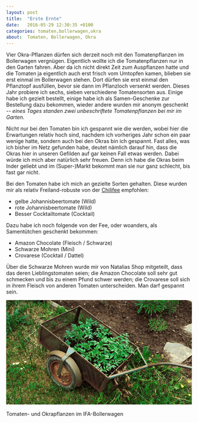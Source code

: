 ```yaml
---
layout: post
title:  "Erste Ernte"
date:   2016-05-29 12:30:35 +0100
categories: tomaten,bollerwagen,okra
about:  Tomaten, Bollerwagen, Okra
---
```


Vier Okra-Pflanzen dürfen sich derzeit noch mit den Tomatenpflanzen im Bollerwagen vergnügen. Eigentlich wollte ich die Tomatenpflanzen nur in den Garten fahren. Aber da ich nicht direkt Zeit zum Auspflanzen hatte und die Tomaten ja eigentlich auch erst frisch vom Umtopfen kamen, blieben sie erst einmal im Bollerwagen stehen. Dort dürfen sie erst einmal den Pflanztopf ausfüllen, bevor sie dann im Pflanzloch versenkt werden. Dieses Jahr probiere ich sechs, sieben verschiedene Tomatensorten aus. Einige habe ich gezielt bestellt, einige habe ich als Samen-Geschenke zur Bestellung dazu bekommen, wieder andere wurden mir anonym geschenkt *-- eines Tages standen zwei unbeschriftete Tomatenpflanzen bei mir im Garten.*

Nicht nur bei den Tomaten bin ich gespannt wie die werden, wobei hier die Erwartungen relativ hoch sind, nachdem ich vorheriges Jahr schon ein paar wenige hatte, sondern auch bei den Okras bin ich gespannt. Fast alles, was ich bisher im Netz gefunden habe, deutet nämlich darauf hin, dass die Okras hier in unseren Gefilden auf gar keinen Fall etwas werden. Dabei würde ich mich aber natürlich sehr freuen. Denn ich habe die Okras beim Inder geliebt und im (Super-)Markt bekommt man sie nur ganz schlecht, bis fast gar nicht.

Bei den Tomaten habe ich mich an gezielte Sorten gehalten. Diese wurden mir als relativ Freiland-robuste von der [Chilifee](http://www.chilifee.de) empfohlen:

- gelbe Johannisbeertomate (Wild)
- rote Johannisbeertomate (Wild)
- Besser Cocktailtomate (Cocktail)

Dazu habe ich noch folgende von der Fee, oder woanders, als Samentütchen geschenkt bekommen:

- Amazon Chocolate (Fleisch / Schwarze)
- Schwarze Mohren (Mini)
- Crovarese (Cocktail / Dattel)

Über die Schwarze Mohren wurde mir von Natalias Shop mitgeteilt, dass das deren Lieblingstomaten seien; die Amazon Chocolate soll sehr gut schmecken und bis zu einem Pfund schwer werden; die Crovarese soll sich in ihrem Fleisch von anderen Tomaten unterscheiden. Man darf gespannt sein.

<div class="post-image">
    <img src="/img/tomaten_01.jpg" alt="Tomaten im Bollerwagen" />
    <p class="post-image-caption">Tomaten- und Okrapflanzen im IFA-Bollerwagen</p>
</div>
